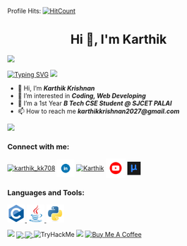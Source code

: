 Profile Hits:     [![HitCount](https://hits.dwyl.com/iamkarthik2004/iamkarthik2004.svg?style=flat-square)](http://hits.dwyl.com/iamkarthik2004/iamkarthik2004)

<!---
iamkarthik2004/iamkarthik2004 is a ✨ special ✨ repository because its `README.md` (this file) appears on your GitHub profile.
You can click the Preview link to take a look at your changes.
--->

<h1 align="center">Hi 👋, I'm Karthik</h1>

<!---Light Code--->
<img src="https://user-images.githubusercontent.com/73097560/115834477-dbab4500-a447-11eb-908a-139a6edaec5c.gif"/>

<!---Text Animation--->
<a href="https://git.io/typing-svg"><img src="https://readme-typing-svg.demolab.com?font=Jersey+25+Charted&size=30&pause=1000&color=EBF727&random=false&width=435&lines=Studying+in+SJCET+PALAI.......;CSE+Student+%F0%9F%91%A8%E2%80%8D%F0%9F%92%BB;I+Love+%E2%9D%A4%EF%B8%8F+Programming;Passionate+in+Web++Development" alt="Typing SVG" /></a>
<img src="https://user-images.githubusercontent.com/73097560/115834477-dbab4500-a447-11eb-908a-139a6edaec5c.gif"/>

- 👋 Hi, I’m **_Karthik Krishnan_**
- 👀 I’m interested in _**Coding, Web Developing**_
- 🌱 I’m a 1st Year **_B Tech CSE Student @ SJCET PALAI_**
- 📫 How to reach me **_karthikkrishnan2027@gmail.com_**
<img src="https://user-images.githubusercontent.com/73097560/115834477-dbab4500-a447-11eb-908a-139a6edaec5c.gif"/>

<p align="left">
</p>

<!---Connect With Me Tools--->
<h3 align="left">Connect with me:</h3>
<p align="left">
<a href="https://twitter.com/karthik_kk708" target="blank"><img align="center" src="https://raw.githubusercontent.com/rahuldkjain/github-profile-readme-generator/22064237dce9d9052582c108ace3c161b646dfd9/src/images/icons/Social/twitter.svg" alt="karthik_kk708" height="30" width="40" /></a>
<a href="https://linkedin.com/in/karthik-krishnan-775682251" target="blank"><img align="center" src="linkedln1.png" alt="Karthik-Krishnan" height="40" width="40" /></a>
<a href="https://instagram.com/karthik_kk708" target="blank"><img align="center" src="https://raw.githubusercontent.com/rahuldkjain/github-profile-readme-generator/22064237dce9d9052582c108ace3c161b646dfd9/src/images/icons/Social/instagram.svg" alt="Karthik" height="30" width="40" /></a>
<a href="https://www.youtube.com/@Nature_Lens_Crafters" target="blank"><img align="center" src="ytlogo.png" alt="Karthik" height="45" width="45" /></a>
<a href="https://app.mulearn.org/profile/karthikkrishnan@mulearn" target="blank"><img align="center" src="mulearn_logo.png" alt="Karthik" height="30" width="30" /></a>
</p>



<!---Language Tools--->

<h3 align="left">Languages and Tools:</h3>
<p align="left"> <a href="https://www.cprogramming.com/" target="_blank" rel="noreferrer"> <img src="https://raw.githubusercontent.com/devicons/devicon/master/icons/c/c-original.svg" alt="c" width="40" height="40"/> </a> <a href="https://www.java.com" target="_blank" rel="noreferrer"> <img src="https://raw.githubusercontent.com/devicons/devicon/master/icons/java/java-original.svg" alt="c" width="40" height="40"/> </a> <a href="https://www.python.org" target="_blank" rel="noreferrer"> <img src="https://raw.githubusercontent.com/devicons/devicon/master/icons/python/python-original.svg" alt="python" width="40" height="40"/> </a> </p>

<img src="https://user-images.githubusercontent.com/73097560/115834477-dbab4500-a447-11eb-908a-139a6edaec5c.gif"/>

<!---Github Status--->
<a href="https://github.com/iamkarthik2004/github-readme-stats">
  <img height=150 align="center" src="https://github-readme-stats.vercel.app/api?username=iamkarthik2004&show_icons=true&theme=radical" />
</a>
<a href="https://github.com/iamkarthik2004/convoychat">
  <img height=150 align="center" src="https://github-readme-stats.vercel.app/api/top-langs/?username=iamkarthik2004&langs_count=8" />
</a>

<!---Tryhackme Profile--->
<img src="https://tryhackme-badges.s3.amazonaws.com/karthikkrishnan4.png" alt="TryHackMe">

<img src="https://user-images.githubusercontent.com/73097560/115834477-dbab4500-a447-11eb-908a-139a6edaec5c.gif"/>

<a href="https://buymeacoffee.com/karthikkrishnan24" target="_blank" >
<img  src="https://cdn.buymeacoffee.com/buttons/v2/default-yellow.png" alt="Buy Me A Coffee" style="height: 60px !important;width: 217px !important;align: center !important;" ></a>
